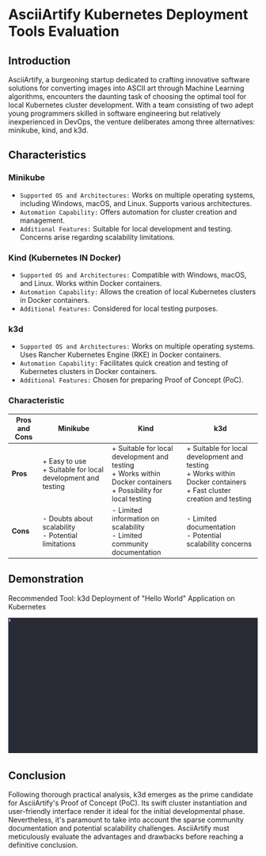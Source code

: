 # AsciiArtify Kubernetes Deployment Tools Evaluation

## Introduction
AsciiArtify, a burgeoning startup dedicated to crafting innovative software solutions for converting images into ASCII art through Machine Learning algorithms, encounters the daunting task of choosing the optimal tool for local Kubernetes cluster development. With a team consisting of two adept young programmers skilled in software engineering but relatively inexperienced in DevOps, the venture deliberates among three alternatives: minikube, kind, and k3d.

## Characteristics
### Minikube
- `Supported OS and Architectures:` Works on multiple operating systems, including Windows, macOS, and Linux. Supports various architectures.  
- `Automation Capability:` Offers automation for cluster creation and management.
- `Additional Features:` Suitable for local development and testing. Concerns arise regarding scalability limitations.  

### Kind (Kubernetes IN Docker)
- `Supported OS and Architectures:` Compatible with Windows, macOS, and Linux. Works within Docker containers.  
- `Automation Capability:` Allows the creation of local Kubernetes clusters in Docker containers.  
- `Additional Features:` Considered for local testing purposes.

### k3d
- `Supported OS and Architectures:` Works on multiple operating systems. Uses Rancher Kubernetes Engine (RKE) in Docker containers.
- `Automation Capability:` Facilitates quick creation and testing of Kubernetes clusters in Docker containers.
- `Additional Features:` Chosen for preparing Proof of Concept (PoC).

### Characteristic

| **Pros and Cons**                               | **Minikube**                                     | **Kind**                                         | **k3d**                                                                               
|--------------------------------------------------|--------------------------------------------------|--------------------------------------------------|--------------------------------------------------
| **Pros**                                      | + Easy to use<br>+ Suitable for local development and testing | + Suitable for local development and testing<br>+ Works within Docker containers<br>+ Possibility for local testing | + Suitable for local development and testing<br>+ Works within Docker containers<br>+ Fast cluster creation and testing | 
| **Cons**                                      | - Doubts about scalability<br>- Potential limitations | - Limited information on scalability<br>- Limited community documentation | - Limited documentation<br>- Potential scalability concerns |


## Demonstration
Recommended Tool: k3d Deployment of "Hello World" Application on Kubernetes  

![Application on Kubernetes]( https://github.com/GRYz1n/AsciiArtify/raw/master/doc/demo1.gif )


## Conclusion
Following thorough practical analysis, k3d emerges as the prime candidate for AsciiArtify's Proof of Concept (PoC). Its swift cluster instantiation and user-friendly interface render it ideal for the initial developmental phase. Nevertheless, it's paramount to take into account the sparse community documentation and potential scalability challenges.
AsciiArtify must meticulously evaluate the advantages and drawbacks before reaching a definitive conclusion.
